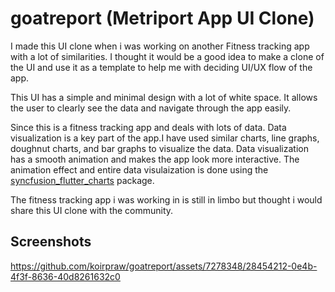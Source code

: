 # goatreport (Metriport App UI Clone)

I made this UI clone when i was working on another Fitness tracking app with a lot of similarities. I thought it would be a good idea to make a clone of the UI and use it as a template to help me with deciding UI/UX flow of the app.

This UI has a simple and minimal design with a lot of white space. It allows the user to clearly see the data and navigate through the app easily.

Since this is a fitness tracking app and deals with lots of data. Data visualization is a key part of the app.I have used similar charts, line graphs, doughnut charts, and bar graphs to visualize the data. Data visualization has a smooth animation and makes the app look more interactive. The animation effect and entire data visulaization is done using the [syncfusion_flutter_charts](https://pub.dev/packages/syncfusion_flutter_charts) package.

The fitness tracking app i was working in is still in limbo but thought i would share this UI clone with the community.

## Screenshots
        
https://github.com/koirpraw/goatreport/assets/7278348/28454212-0e4b-4f3f-8636-40d8261632c0



